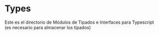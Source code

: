 # Types

Este es el directorio de Módulos de Tipados e Interfaces para Typescript (es necesario para almacenar los tipados)
